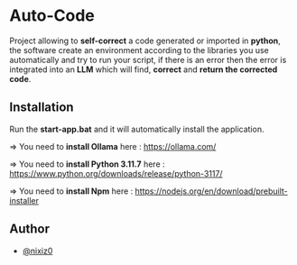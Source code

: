 
# Auto-Code

Project allowing to **self-correct** a code generated or imported in **python**, the software  create an environment according to the libraries you use automatically and try to run your script, if there is an error then the error is integrated into an **LLM** which will find, **correct** and **return the corrected code**.

## Installation

Run the **start-app.bat** and it will automatically install the application.

=> You need to **install Ollama** here : https://ollama.com/

=> You need to **install Python 3.11.7** here : https://www.python.org/downloads/release/python-3117/

=> You need to **install Npm** here : https://nodejs.org/en/download/prebuilt-installer


## Author

- [@nixiz0](https://github.com/nixiz0)


